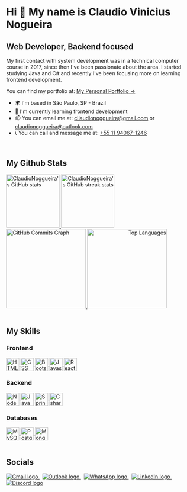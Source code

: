 Hi 👋 My name is Claudio Vinicius Nogueira
==========================================

Web Developer, Backend focused
-------------------------------------

My first contact with system development was in a technical computer course in 2017, since then I've been passionate about the area. I started studying Java and C# and recently I've been focusing more on learning frontend development.

<span>You can find my portfolio at: </span>
<a href="https://portfolio-claudionogueira.netlify.app/" target="_blank">
  My Personal Portfolio &rarr;
</a>


* 🌍  I'm based in São Paulo, SP - Brazil
* 🧠  I'm currently learning frontend development
* 📫  You can email me at: [cllaudionoggueira@gmail.com](mailto:cllaudionoggueira@gmail.com) or [claudionoggueira@outlook.com](mailto:claudionoggueira@outlook.com)
* 📞  You can call and message me at: [+55 11 94067-1246](https://api.whatsapp.com/send?phone=5511940671246&text=Contato%20-%20Claudio%20Vinicius%20Nogueira)

<br>

## My Github Stats

<div style="display: inline_block">
  <a href="http://www.github.com/ClaudioNoggueira" align="left">
    <img height="144rem" src="https://github-readme-stats.vercel.app/api?username=ClaudioNoggueira&show_icons=true&hide=contribs,issues&count_private=true&title_color=10b981&text_color=ffffff&icon_color=10b981&bg_color=1c1917&hide_border=true&show_icons=true" alt="ClaudioNoggueira's GitHub stats" />
  </a>

  <a href="http://www.github.com/ClaudioNoggueira" align="right">
    <img height="144rem" src="https://github-readme-streak-stats.herokuapp.com/?user=ClaudioNoggueira&stroke=ffffff&background=1c1917&ring=10b981&fire=10b981&currStreakNum=ffffff&currStreakLabel=10b981&sideNums=ffffff&sideLabels=ffffff&dates=ffffff&hide_border=true" alt="ClaudioNoggueira's GitHub streak stats"/>
  </a>
</div>

<div style="display: inline_block">
  <a href="http://www.github.com/ClaudioNoggueira">
    <img height="215rem" src="https://activity-graph.herokuapp.com/graph?username=ClaudioNoggueira&bg_color=1c1917&color=ffffff&line=10b981&point=ffffff&area_color=1c1917&area=true&hide_border=true&custom_title=GitHub%20Commits%20Graph" alt="GitHub Commits Graph" />
  </a>

  <a href="https://github.com/ClaudioNoggueira" align="right">
    <img height="215rem"  src="https://github-readme-stats.vercel.app/api/top-langs/?username=ClaudioNoggueira&langs_count=5&title_color=10b981&text_color=ffffff&icon_color=10b981&bg_color=1c1917&hide_border=true&locale=en&custom_title=Top%20%Languages" alt="Top Languages" />
  </a>
</div>
  
<br>
  
## My Skills

### Frontend
<div style="display: inline_block">
  <a href="https://developer.mozilla.org/en-US/docs/Glossary/HTML5" target="_blank">
    <img align="center" alt="HTML" title="HTML5" height="35" src="https://img.shields.io/badge/HTML5-E34F26?style=for-the-badge&logo=html5&logoColor=white">
  </a>
  <a href="https://developer.mozilla.org/en-US/docs/Web/CSS">
    <img align="center" alt="CSS" title="CSS3" height="35" src="https://img.shields.io/badge/CSS3-1572B6?style=for-the-badge&logo=css3&logoColor=white">
  </a>
  <a href="https://getbootstrap.com/">
    <img align="center" alt="Bootstrap" title="Bootstrap" height="35" src="https://img.shields.io/badge/Bootstrap-563D7C?style=for-the-badge&logo=bootstrap&logoColor=white">
  </a>
  <a href="https://www.javascript.com/">
    <img align="center" alt="Javascript" title="Javascript" height="35" src="https://img.shields.io/badge/JavaScript-F7DF1E?style=for-the-badge&logo=javascript&logoColor=black">
  </a>
<!--   <a href="https://www.typescriptlang.org/">
    <img align="center" alt="Ts" title="Typescript" height="35" src="https://img.shields.io/badge/TypeScript-007ACC?style=for-the-badge&logo=typescript&logoColor=white">
  </a> -->
  <a href="https://reactjs.org/">
    <img align="center" alt="ReactJS" title="ReactJS" height="35" src="https://img.shields.io/badge/React-20232A?style=for-the-badge&logo=react&logoColor=61DAFB">
  </a>
  
</div>

### Backend
<div style="display: inline_block">
  <a href="https://nodejs.org/en/">
    <img align="center" alt="NodeJS" title="NodeJS" height="35" src="https://img.shields.io/badge/Node.js-43853D?style=for-the-badge&logo=node.js&logoColor=white">
  </a>
  <a href="https://www.java.com/en/">
    <img align="center" alt="Java" title="Java" height="35" src="https://img.shields.io/badge/Java-E51F24?style=for-the-badge&logo=java&logoColor=white">
  </a>
  <a href="https://spring.io/">
    <img align="center" alt="Spring" title="Spring Boot" height="35" src="https://img.shields.io/badge/Spring-6DB33F?style=for-the-badge&logo=spring&logoColor=white">
  </a>
  <a href="https://docs.microsoft.com/en-us/dotnet/csharp/">
    <img align="center" alt="Csharp" title="C#" height="35" src="https://img.shields.io/badge/C%23-370085?style=for-the-badge&logo=c-sharp&logoColor=white">
  </a>
</div>

### Databases
<div style="display: inline_block">
  <a href="https://www.mysql.com/">
    <img align="center" alt="MySQL" title="MySQL" height="35" src="https://img.shields.io/badge/MySQL-005C84?style=for-the-badge&logo=mysql&logoColor=white">
  </a>
  <a href="https://www.postgresql.org/">
    <img align="center" alt="PostgreSQL" title="PostgreSQL" height="35" src="https://img.shields.io/badge/PostgreSQL-316192?style=for-the-badge&logo=postgresql&logoColor=white">
  </a>
  <a href="https://www.mongodb.com/">
    <img align="center" alt="MongoDB" title="MongoDB" height="35" src="https://img.shields.io/badge/MongoDB-4EA94B?style=for-the-badge&logo=mongodb&logoColor=white">
  </a>
</div>

<br>
  
## Socials
<div style="display: inline_block">
  <a href = "mailto:cllaudionoggueira@gmail.com">
    <img title="Gmail" src="https://img.icons8.com/color/48/000000/gmail-new.png" target="_blank" alt="Gmail logo">
  </a>
  &nbsp;
  <a href="mailto:claudionoggueira@outlook.com">
    <img title="Outlook" src="https://img.icons8.com/color/48/000000/ms-outlook.png" target="_blank" alt="Outlook logo">
  </a>
  &nbsp;   
  <a href= "https://api.whatsapp.com/send?phone=5511940671246&text=Contato%20-%20Claudio%20Vinicius%20Nogueira">
    <img title="WhatsApp" src="https://img.icons8.com/color/48/000000/whatsapp--v1.png" alt="WhatsApp logo">
  </a>
  &nbsp;
  <a href="https://www.linkedin.com/in/claudio-nogueira-3bb856145/" target="_blank">
    <img title="LinkedIn" src="https://img.icons8.com/color/48/000000/linkedin.png" target="_blank" alt="LinkedIn logo">
  </a>
  &nbsp;
  <a href="https://discord.com/users/ClaudioNogueira#7216" rel="noreferrer">
    <img title="Discord" src="https://img.icons8.com/fluency/48/000000/discord-logo.png" target="_blank" alt="Discord logo">
  </a>
</div>
